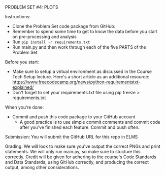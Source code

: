 PROBLEM SET #4: PLOTS

Instructions:
- Clone the Problem Set code package from GitHub:
- Remember to spend some time to get to know the data before you start on pre-processing and analysis
- Run `pip install -r requirements.txt`
- Run main.py and then work through each of the five PARTS of the Problem Set

Before you start:
- Make sure to setup a virtual environment as discussed in the Course Tech Setup lecture. Here's a short article as an additional resource: https://www.freecodecamp.org/news/python-requirementstxt-explained/
- Don't forget to set your requirements.txt file using pip freeze > requirements.txt

When you're done:
- Commit and push this code package to your GitHub account
    - A good practice is to use simple commit comments and commit code after you've finished each feature. Commit and push often.

Submission: You will submit the GitHub URL for this repo in ELMS

Grading: We will look to make sure you've output the correct PNGs and print statements. We will only run main.py, so make sure to stucture this correctly. Credit will be given for adhering to the course's Code Standards and Data Standards, using GitHub correctly, and producing the correct output, among other considerations.
